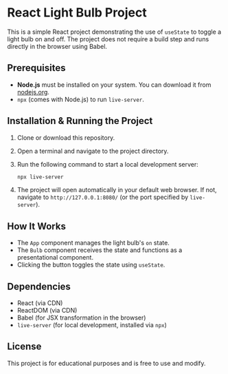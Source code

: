# React Light Bulb Project

This is a simple React project demonstrating the use of `useState` to toggle a light bulb on and off. The project does not require a build step and runs directly in the browser using Babel.

## Prerequisites

- **Node.js** must be installed on your system. You can download it from [nodejs.org](https://nodejs.org/).
- `npx` (comes with Node.js) to run `live-server`.

## Installation & Running the Project

1. Clone or download this repository.
2. Open a terminal and navigate to the project directory.
3. Run the following command to start a local development server:

   ```sh
   npx live-server
   ```

4. The project will open automatically in your default web browser. If not, navigate to `http://127.0.0.1:8080/` (or the port specified by `live-server`).

## How It Works

- The `App` component manages the light bulb's `on` state.
- The `Bulb` component receives the state and functions as a presentational component.
- Clicking the button toggles the state using `useState`.

## Dependencies

- React (via CDN)
- ReactDOM (via CDN)
- Babel (for JSX transformation in the browser)
- `live-server` (for local development, installed via `npx`)

## License

This project is for educational purposes and is free to use and modify.
